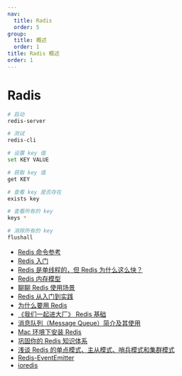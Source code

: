 ```yaml
---
nav:
  title: Radis
  order: 5
group:
  title: 概述
  order: 1
title: Radis 概述
order: 1
---
```



# Radis

```bash
# 启动
redis-server

# 测试
redis-cli

# 设置 key 值
set KEY VALUE

# 获取 key 值
get KEY

# 查看 key 是否存在
exists key

# 查看所有的 key
keys *

# 消除所有的 key
flushall
```

- [Redis 命令参考](http://redisdoc.com/)
- [Redis 入门](https://juejin.im/post/5b4dd82ee51d451925629622)
- [Redis 是单线程的，但 Redis 为什么这么快？](https://zhuanlan.zhihu.com/p/42272979)
- [Redis 内存模型](https://www.cnblogs.com/kismetv/p/8654978.html)
- [聊聊 Redis 使用场景](https://juejin.im/post/58330053570c350059e0bb08)
- [Redis 从入门到实践](https://juejin.im/post/5a912b3f5188257a5c608729)
- [为什么要用 Redis](https://juejin.im/post/5b516dc75188251af363492d)
- [《我们一起进大厂》 Redis 基础](https://juejin.im/post/5db66ed9e51d452a2f15d833)
- [消息队列（Message Queue）简介及其使用](https://www.cnblogs.com/sk-net/archive/2011/11/25/2232341.html)
- [Mac 环境下安装 Redis](https://www.jianshu.com/p/bb7c19c5fc47)
- [巩固你的 Redis 知识体系](https://juejin.im/post/6857667542652190728)
- [浅谈 Redis 的单点模式、主从模式、哨兵模式和集群模式](https://blog.csdn.net/m0_38084879/article/details/100542327?utm_medium=distribute.pc_relevant_t0.none-task-blog-BlogCommendFromMachineLearnPai2-1.add_param_isCf&depth_1-utm_source=distribute.pc_relevant_t0.none-task-blog-BlogCommendFromMachineLearnPai2-1.add_param_isCf)
- [Redis-EventEmitter](https://github.com/luin/ioredis/blob/master/API.md#redis--eventemitter)
- [ioredis](https://github.com/luin/ioredis#quick-start)
